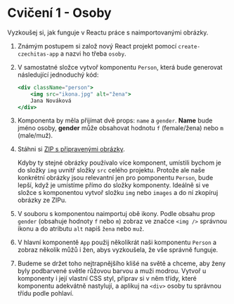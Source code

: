# Cvičení 1 - Osoby

Vyzkoušej si, jak funguje v Reactu práce s naimportovanými obrázky.

1. Známým postupem si založ nový React projekt pomocí `create-czechitas-app` a nazvi ho třeba `osoby`.

2. V samostatné složce vytvoř komponentu `Person`, která bude generovat následující jednoduchý kód:

	```jsx
	<div className="person">
		<img src="ikona.jpg" alt="žena">
		Jana Nováková
	</div>
	```

4. Komponenta by měla přijímat dvě props: `name` a `gender`. **Name** bude jméno osoby, **gender** může obsahovat hodnotu `f` (female/žena) nebo `m` (male/muž).

5. Stáhni si [ZIP s připravenými obrázky](osoby-ikony.zip).

	Kdyby ty stejné obrázky používalo více komponent, umístili bychom je do složky `img` uvnitř složky `src` celého projektu. Protože ale naše konkrétní obrázky jsou relevantní jen pro pomponentu `Person`, bude lepší, když je umístíme přímo do složky komponenty. Ideálně si ve složce s komponentou vytvoř složku `img` nebo `images` a do ní zkopíruj obrázky ze ZIPu.

6. V souboru s komponentou naimportuj obě ikony. Podle obsahu prop `gender` (obsahuje hodnoty `f` nebo `m`) zobraz ve značce `<img />` správnou ikonu a do atributu `alt` napiš `žena` nebo `muž`.

7. V hlavní komponentě `App` použij několikrát naši komponentu `Person` a zobraz několik můžů i žen, abys vyzkoušela, že vše správně funguje.

8. Budeme se držet toho nejtrapnějšího klišé na světě a chceme, aby ženy byly podbarvené světle růžovou barvou a muži modrou. Vytvoř u komponenty i její vlastní CSS styl, připrav si v něm třídy, které komponentu adekvátně nastylují, a aplikuj na `<div>` osoby tu správnou třídu podle pohlaví.

